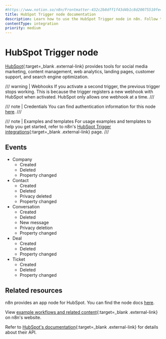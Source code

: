 ```yaml
---
#https://www.notion.so/n8n/Frontmatter-432c2b8dff1f43d4b1c8d20075510fe4
title: HubSpot Trigger node documentation
description: Learn how to use the HubSpot Trigger node in n8n. Follow technical documentation to integrate HubSpot Trigger node into your workflows.
contentType: integration
priority: medium
---
```


# HubSpot Trigger node

[HubSpot](https://www.hubspot.com/){:target=_blank .external-link} provides tools for social media marketing, content management, web analytics, landing pages, customer support, and search engine optimization.

/// warning | Webhooks
If you activate a second trigger, the previous trigger stops working. This is because the trigger registers a new webhook with HubSpot when activated. HubSpot only allows one webhook at a time. 
///

/// note | Credentials
You can find authentication information for this node [here](/integrations/builtin/credentials/hubspot/).
///

/// note | Examples and templates
For usage examples and templates to help you get started, refer to n8n's [HubSpot Trigger integrations](https://n8n.io/integrations/hubspot-trigger/){:target=_blank .external-link} page.
///

## Events

* Company
	* Created
	* Deleted
	* Property changed
* Contact
	* Created
	* Deleted
	* Privacy deleted
	* Property changed
* Conversation
	* Created
	* Deleted
	* New message
	* Privacy deletion
	* Property changed
* Deal
	* Created
	* Deleted
	* Property changed
* Ticket
	* Created
	* Deleted
	* Property changed 

## Related resources

n8n provides an app node for HubSpot. You can find the node docs [here](/integrations/builtin/app-nodes/n8n-nodes-base.hubspot/).

View [example workflows and related content](https://n8n.io/integrations/hubspot-trigger/){:target=_blank .external-link} on n8n's website.

Refer to [HubSpot's documentation](https://developers.hubspot.com/docs/api/overview){:target=_blank .external-link} for details about their API.

